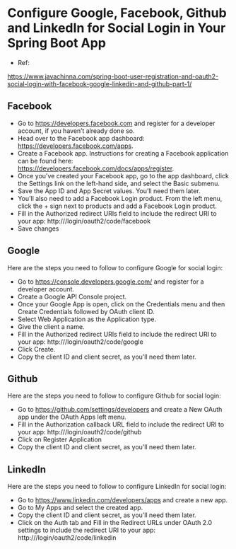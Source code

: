 
# Configure Google, Facebook, Github and LinkedIn for Social Login in Your Spring Boot App

- Ref:

https://www.javachinna.com/spring-boot-user-registration-and-oauth2-social-login-with-facebook-google-linkedin-and-github-part-1/

## Facebook

- Go to https://developers.facebook.com and register for a developer account, if you haven’t already done so.
- Head over to the Facebook app dashboard: https://developers.facebook.com/apps.
- Create a Facebook app. Instructions for creating a Facebook application can be found here: https://developers.facebook.com/docs/apps/register.
- Once you’ve created your Facebook app, go to the app dashboard, click the Settings link on the left-hand side, and select the Basic submenu.
- Save the App ID and App Secret values. You’ll need them later.
- You’ll also need to add a Facebook Login product. From the left menu, click the + sign next to products and add a Facebook Login product.
- Fill in the Authorized redirect URIs field to include the redirect URI to your app: http://<your-domain>/login/oauth2/code/facebook
- Save changes

## Google

Here are the steps you need to follow to configure Google for social login:

- Go to https://console.developers.google.com/ and register for a developer account.
- Create a Google API Console project.
- Once your Google App is open, click on the Credentials menu and then Create Credentials followed by OAuth client ID.
- Select Web Application as the Application type.
- Give the client a name.
- Fill in the Authorized redirect URIs field to include the redirect URI to your app: http://<your-domain>/login/oauth2/code/google
- Click Create.
- Copy the client ID and client secret, as you’ll need them later.


## Github

Here are the steps you need to follow to configure Github for social login:

- Go to  https://github.com/settings/developers and create a New OAuth app under the OAuth Apps left menu.
- Fill in the Authorization callback URL field to include the redirect URI to your app: http://<your-domain>/login/oauth2/code/github
- Click on Register Application
- Copy the client ID and client secret, as you’ll need them later.


## LinkedIn

Here are the steps you need to follow to configure LinkedIn for social login:

- Go to  https://www.linkedin.com/developers/apps and create a new app.
- Go to My Apps and select the created app.
- Copy the client ID and client secret, as you’ll need them later.
- Click on the Auth tab and Fill in the Redirect URLs under OAuth 2.0 settings to include the redirect URI to your app: http://<your-domain>/login/oauth2/code/linkedin


